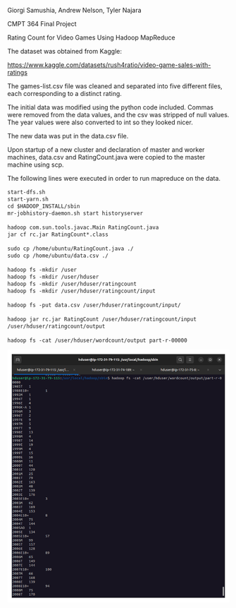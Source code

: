 Giorgi Samushia, Andrew Nelson, Tyler Najara

CMPT 364 Final Project

Rating Count for Video Games Using Hadoop MapReduce

The dataset was obtained from Kaggle:

https://www.kaggle.com/datasets/rush4ratio/video-game-sales-with-ratings

The games-list.csv file was cleaned and separated into five different files, each corresponding to a distinct rating.

The initial data was modified using the python code included. Commas were removed from the data values, and the csv was stripped of null values. The year values were also converted to int so they looked nicer. 

The new data was put in the data.csv file.

Upon startup of a new cluster and declaration of master and worker machines, data.csv and RatingCount.java were copied to the master machine using scp. 

The following lines were executed in order to run mapreduce on the data.

    start-dfs.sh
    start-yarn.sh
    cd $HADOOP_INSTALL/sbin
    mr-jobhistory-daemon.sh start historyserver

    hadoop com.sun.tools.javac.Main RatingCount.java
    jar cf rc.jar RatingCount*.class

    sudo cp /home/ubuntu/RatingCount.java ./
    sudo cp /home/ubuntu/data.csv ./

    hadoop fs -mkdir /user
    hadoop fs -mkdir /user/hduser
    hadoop fs -mkdir /user/hduser/ratingcount
    hadoop fs -mkdir /user/hduser/ratingcount/input

    hadoop fs -put data.csv /user/hduser/ratingcount/input/

    hadoop jar rc.jar RatingCount /user/hduser/ratingcount/input /user/hduser/ratingcount/output   

    hadoop fs -cat /user/hduser/wordcount/output part-r-00000

![Getting Started](./rating-count-screenshot.png)




